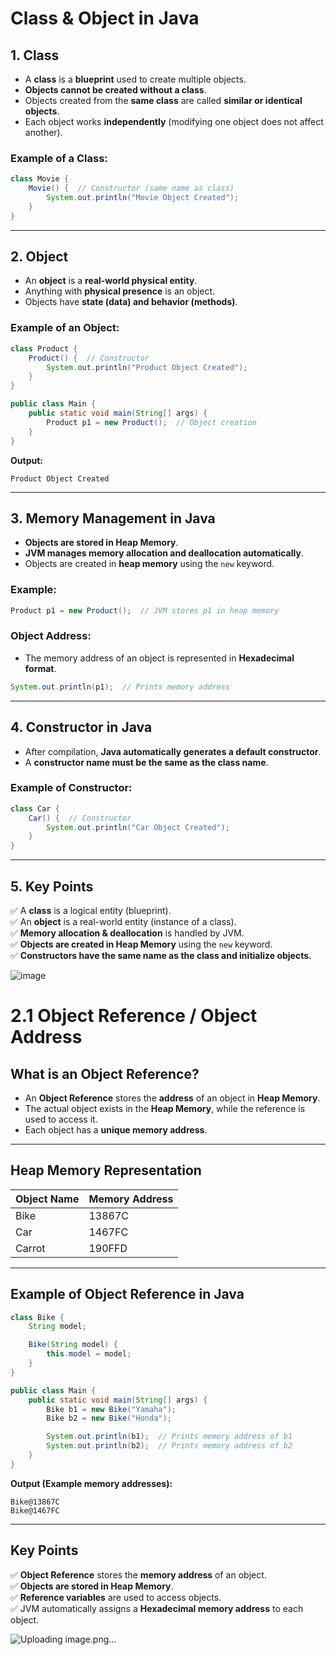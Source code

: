 


# **Class & Object in Java**  

## **1. Class**  
- A **class** is a **blueprint** used to create multiple objects.  
- **Objects cannot be created without a class**.  
- Objects created from the **same class** are called **similar or identical objects**.  
- Each object works **independently** (modifying one object does not affect another).  

### **Example of a Class:**  
```java
class Movie {  
    Movie() {  // Constructor (same name as class)  
        System.out.println("Movie Object Created");  
    }  
}
```

---

## **2. Object**  
- An **object** is a **real-world physical entity**.  
- Anything with **physical presence** is an object.  
- Objects have **state (data) and behavior (methods)**.  

### **Example of an Object:**  
```java
class Product {  
    Product() {  // Constructor  
        System.out.println("Product Object Created");  
    }  
}

public class Main {  
    public static void main(String[] args) {  
        Product p1 = new Product();  // Object creation  
    }  
}  
```
**Output:**  
```
Product Object Created
```

---

## **3. Memory Management in Java**  
- **Objects are stored in Heap Memory**.  
- **JVM manages memory allocation and deallocation automatically**.  
- Objects are created in **heap memory** using the `new` keyword.  

### **Example:**  
```java
Product p1 = new Product();  // JVM stores p1 in heap memory
```

### **Object Address:**  
- The memory address of an object is represented in **Hexadecimal format**.  

```java
System.out.println(p1);  // Prints memory address
```

---

## **4. Constructor in Java**  
- After compilation, **Java automatically generates a default constructor**.  
- A **constructor name must be the same as the class name**.  

### **Example of Constructor:**  
```java
class Car {  
    Car() {  // Constructor  
        System.out.println("Car Object Created");  
    }  
}
```

---

## **5. Key Points**  
✅ A **class** is a logical entity (blueprint).  
✅ An **object** is a real-world entity (instance of a class).  
✅ **Memory allocation & deallocation** is handled by JVM.  
✅ **Objects are created in Heap Memory** using the `new` keyword.  
✅ **Constructors have the same name as the class and initialize objects.**  


![image](https://github.com/user-attachments/assets/b7d56ce0-aaae-4eda-9f7a-132cc2b55af6)


# **2.1 Object Reference / Object Address**  

## **What is an Object Reference?**  
- An **Object Reference** stores the **address** of an object in **Heap Memory**.  
- The actual object exists in the **Heap Memory**, while the reference is used to access it.  
- Each object has a **unique memory address**.  

---

## **Heap Memory Representation**  

| Object Name | Memory Address |
|------------|----------------|
| Bike       | 13867C         |
| Car        | 1467FC         |
| Carrot     | 190FFD         |

---

## **Example of Object Reference in Java**  
```java
class Bike {  
    String model;  

    Bike(String model) {  
        this.model = model;  
    }  
}

public class Main {  
    public static void main(String[] args) {  
        Bike b1 = new Bike("Yamaha");  
        Bike b2 = new Bike("Honda");  

        System.out.println(b1);  // Prints memory address of b1  
        System.out.println(b2);  // Prints memory address of b2  
    }  
}  
```
**Output (Example memory addresses):**  
```
Bike@13867C  
Bike@1467FC  
```

---

## **Key Points**  
✅ **Object Reference** stores the **memory address** of an object.  
✅ **Objects are stored in Heap Memory**.  
✅ **Reference variables** are used to access objects.  
✅ JVM automatically assigns a **Hexadecimal memory address** to each object.  



![Uploading image.png…]()

